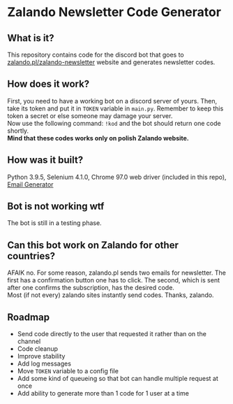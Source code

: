 # Zalando Newsletter Code Generator

## What is it?

This repository contains code for the discord bot that goes to [zalando.pl/zalando-newsletter](https://www.zalando.pl/zalando-newsletter/) website and generates newsletter codes.

## How does it work?

First, you need to have a working bot on a discord server of yours. Then, take its token and put it in ``TOKEN`` variable in ``main.py``. Remember to keep this token a secret or else someone may damage your server.
<br/>Now use the following command: ``!kod`` and the bot should return one code shortly.
<br/><b>Mind that these codes works only on polish Zalando website.</b>

## How was it built?

Python 3.9.5, Selenium 4.1.0, Chrome 97.0 web driver (included in this repo), [Email Generator](https://generator.email/)

## Bot is not working wtf

The bot is still in a testing phase.

## Can this bot work on Zalando for other countries?

AFAIK no. For some reason, zalando.pl sends two emails for newsletter. The first has a confirmation button one has to click. The second, which is sent after one confirms the subscription, has the desired code.
<br/> Most (if not every) zalando sites instantly send codes. Thanks, zalando.

## Roadmap

- Send code directly to the user that requested it rather than on the channel 
- Code cleanup
- Improve stability
- Add log messages
- Move `TOKEN` variable to a config file
- Add some kind of queueing so that bot can handle multiple request at once
- Add ability to generate more than 1 code for 1 user at a time